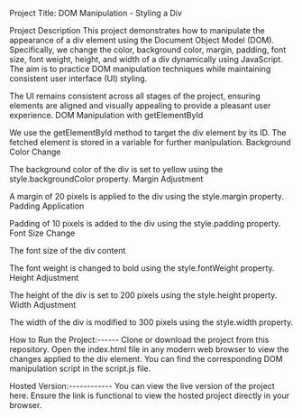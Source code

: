 Project Title: DOM Manipulation - Styling a Div

Project Description
This project demonstrates how to manipulate the appearance of a div element using the Document Object Model (DOM). Specifically, we change the color, background color, margin, padding, font size, font weight, height, and width of a div dynamically using JavaScript. The aim is to practice DOM manipulation techniques while maintaining consistent user interface (UI) styling.


The UI remains consistent across all stages of the project, ensuring elements are aligned and visually appealing to provide a pleasant user experience.
DOM Manipulation with getElementById 

We use the getElementById method to target the div element by its ID. The fetched element is stored in a variable for further manipulation.
Background Color Change

The background color of the div is set to yellow using the style.backgroundColor property.
Margin Adjustment

A margin of 20 pixels is applied to the div using the style.margin property.
Padding Application 

Padding of 10 pixels is added to the div using the style.padding property.
Font Size Change

The font size of the div content

The font weight is changed to bold using the style.fontWeight property.
Height Adjustment

The height of the div is set to 200 pixels using the style.height property.
Width Adjustment 

The width of the div is modified to 300 pixels using the style.width property.

How to Run the Project:------
Clone or download the project from this repository.
Open the index.html file in any modern web browser to view the changes applied to the div element.
You can find the corresponding DOM manipulation script in the script.js file.

Hosted Version:------------
You can view the live version of the project here. Ensure the link is functional to view the hosted project directly in your browser.
